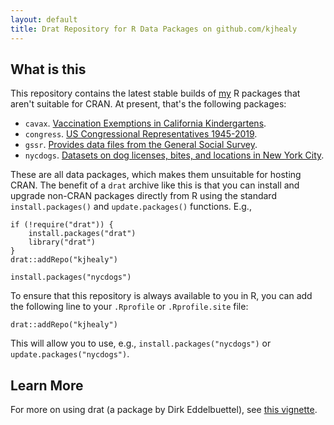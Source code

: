 ```yaml
---
layout: default
title: Drat Repository for R Data Packages on github.com/kjhealy
---
```



## What is this

This repository contains the latest stable builds of [my](https://kieranhealy.org) R packages that aren't suitable for CRAN. At present, that's the following packages: 

- `cavax`. [Vaccination Exemptions in California Kindergartens](https://kjhealy.github.io/cavax/).
- `congress`. [US Congressional Representatives 1945-2019](https://kjhealy.github.io/congress/).
- `gssr`. [Provides data files from the General Social Survey](https://kjhealy.github.io/gssr/).
- `nycdogs`. [Datasets on dog licenses, bites, and locations in New York City](https://kjhealy.github.io/nycdogs/). 

These are all data packages, which makes them unsuitable for hosting CRAN. The benefit of a `drat` archive like this is that you can install and upgrade non-CRAN packages directly from R using the standard `install.packages()` and `update.packages()` functions. E.g.,

```{r}
if (!require("drat")) {
    install.packages("drat")
    library("drat")
}
drat::addRepo("kjhealy")

install.packages("nycdogs")
```

To ensure that this repository is always available to you in R, you can add the following line to your `.Rprofile` or `.Rprofile.site` file:

```{r}
drat::addRepo("kjhealy")
```

This will allow you to use, e.g., `install.packages("nycdogs")` or `update.packages("nycdogs")`.

## Learn More

For more on using drat (a package by Dirk Eddelbuettel), see [this vignette](http://eddelbuettel.github.io/drat/DratForPackageUsers.html). 
